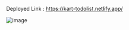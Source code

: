 Deployed Link : https://kart-todolist.netlify.app/



![image](https://user-images.githubusercontent.com/74257697/219311703-92eeae86-c114-4e53-a6a7-ca83ed486426.png)
